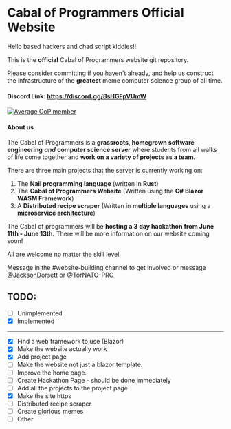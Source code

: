 # Cabal of Programmers Official Website

Hello based hackers and chad script kiddies!! 

This is the **official** Cabal of Programmers website git repository.

Please consider committing if you haven't already, and help us construct the
infrastructure of the **greatest** meme computer science group of all time.

#### Discord Link: https://discord.gg/8sHGFpVUmW

[![Average CoP member](https://www.memeatlas.com/images/pepeThumbnails/pepe-fancy-smoking-cigar-served-by-seething-wojak-thumbnail.jpg)](https://discord.gg/8sHGFpVUmW)

#### About us

The Cabal of Programmers is a **grassroots, homegrown software engineering** ***and*** **computer science server** where students from all walks of life come together and **work on a variety of projects as a team.** 

There are three main projects that the server is currently working on:

1. The **Nail programming language** (written in **Rust**)
1. The **Cabal of Programmers Website** (Written using the **C# Blazor WASM Framework**)
1. A **Distributed recipe scraper** (Written in **multiple languages** using a **microservice architecture**)

The Cabal of programmers will be **hosting a 3 day hackathon from June 11th - June 13th.** There will be more information on our website coming soon!

All are welcome no matter the skill level.

Message in the #website-building channel to get involved or message @JacksonDorsett or @TorNATO-PRO

## TODO:

- [ ] Unimplemented
- [X] Implemented

---

- [X] Find a web framework to use (Blazor)
- [X] Make the website actually work
- [X] Add project page
- [ ] Make the website not just a blazor template.
- [ ] Improve the home page.
- [ ] Create Hackathon Page - should be done immediately
- [ ] Add all the projects to the project page
- [X] Make the site https
- [ ] Distributed recipe scraper
- [ ] Create glorious memes
- [ ] Other

